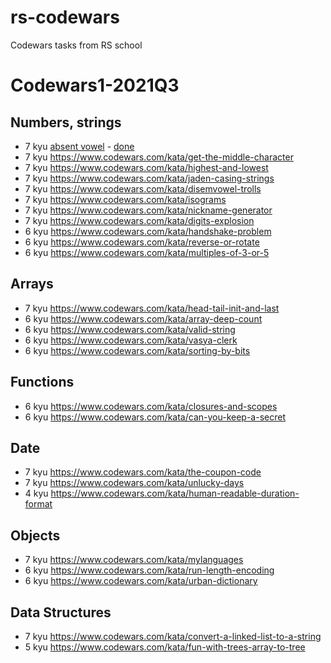 # rs-codewars

Codewars tasks from RS school

# Codewars1-2021Q3

## Numbers, strings

- 7 kyu [absent vowel](https://www.codewars.com/kata/absent-vowel) - [done](https://github.com/neujmin/rs-codewars/blob/main/absent_vowel.js)
- 7 kyu https://www.codewars.com/kata/get-the-middle-character
- 7 kyu https://www.codewars.com/kata/highest-and-lowest
- 7 kyu https://www.codewars.com/kata/jaden-casing-strings
- 7 kyu https://www.codewars.com/kata/disemvowel-trolls
- 7 kyu https://www.codewars.com/kata/isograms
- 7 kyu https://www.codewars.com/kata/nickname-generator
- 7 kyu https://www.codewars.com/kata/digits-explosion
- 6 kyu https://www.codewars.com/kata/handshake-problem
- 6 kyu https://www.codewars.com/kata/reverse-or-rotate
- 6 kyu https://www.codewars.com/kata/multiples-of-3-or-5

## Arrays

- 7 kyu https://www.codewars.com/kata/head-tail-init-and-last
- 6 kyu https://www.codewars.com/kata/array-deep-count
- 6 kyu https://www.codewars.com/kata/valid-string
- 6 kyu https://www.codewars.com/kata/vasya-clerk
- 6 kyu https://www.codewars.com/kata/sorting-by-bits

## Functions

- 6 kyu https://www.codewars.com/kata/closures-and-scopes
- 6 kyu https://www.codewars.com/kata/can-you-keep-a-secret

## Date

- 7 kyu https://www.codewars.com/kata/the-coupon-code
- 7 kyu https://www.codewars.com/kata/unlucky-days
- 4 kyu https://www.codewars.com/kata/human-readable-duration-format

## Objects

- 7 kyu https://www.codewars.com/kata/mylanguages
- 6 kyu https://www.codewars.com/kata/run-length-encoding
- 6 kyu https://www.codewars.com/kata/urban-dictionary

## Data Structures

- 7 kyu https://www.codewars.com/kata/convert-a-linked-list-to-a-string
- 5 kyu https://www.codewars.com/kata/fun-with-trees-array-to-tree

